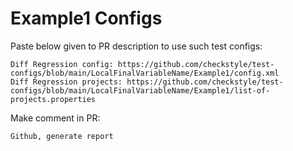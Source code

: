 # Example1 Configs
Paste below given to PR description to use such test configs:
```
Diff Regression config: https://github.com/checkstyle/test-configs/blob/main/LocalFinalVariableName/Example1/config.xml
Diff Regression projects: https://github.com/checkstyle/test-configs/blob/main/LocalFinalVariableName/Example1/list-of-projects.properties
```
Make comment in PR:
```
Github, generate report
```
